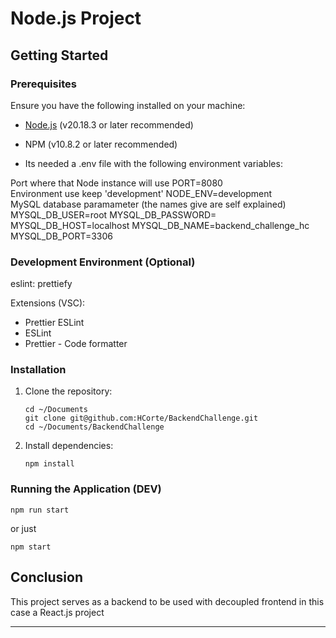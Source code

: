 # Node.js Project

## Getting Started

### Prerequisites

Ensure you have the following installed on your machine:

* [Node.js](https://nodejs.org/) (v20.18.3 or later recommended)
* NPM (v10.8.2 or later recommended)

* Its needed a .env file with the following environment variables:

Port where that Node instance will use
PORT=8080   
Environment use keep 'development'
NODE_ENV=development  
MySQL database paramameter (the names give are self explained)
MYSQL_DB_USER=root
MYSQL_DB_PASSWORD=
MYSQL_DB_HOST=localhost
MYSQL_DB_NAME=backend_challenge_hc
MYSQL_DB_PORT=3306

### Development Environment (Optional)

eslint:
prettiefy

Extensions (VSC):

* Prettier ESLint
* ESLint
* Prettier - Code formatter

### Installation

1. Clone the repository:
   ```
   cd ~/Documents
   git clone git@github.com:HCorte/BackendChallenge.git
   cd ~/Documents/BackendChallenge
   ```
2. Install dependencies:
   ```
   npm install
   ```

### Running the Application (DEV)

   ```
   npm run start 
   ```
   or just

   ```
   npm start 
   ```

## Conclusion

This project serves as a backend to be used with decoupled frontend in this case a React.js project

---
